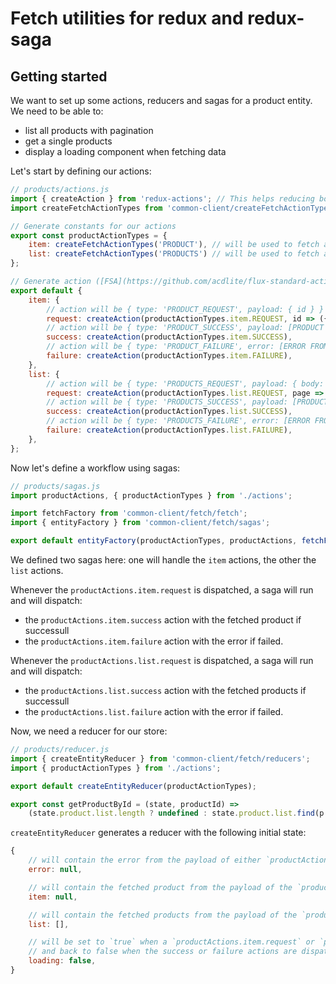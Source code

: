 # Fetch utilities for redux and redux-saga

## Getting started

We want to set up some actions, reducers and sagas for a product entity. We need to be able to:
- list all products with pagination
- get a single products
- display a loading component when fetching data

Let's start by defining our actions:

```js
// products/actions.js
import { createAction } from 'redux-actions'; // This helps reducing boilerplate for FSA actions
import createFetchActionTypes from 'common-client/createFetchActionTypes';

// Generate constants for our actions
export const productActionTypes = {
    item: createFetchActionTypes('PRODUCT'), // will be used to fetch a specific product
    list: createFetchActionTypes('PRODUCTS') // will be used to fetch a page of products,
};

// Generate action ([FSA](https://github.com/acdlite/flux-standard-action)) creators for all our types
export default {
    item: {
        // action will be { type: 'PRODUCT_REQUEST', payload: { id } }
        request: createAction(productActionTypes.item.REQUEST, id => ({ id })),
        // action will be { type: 'PRODUCT_SUCCESS', payload: [PRODUCT FROM FETCH] }
        success: createAction(productActionTypes.item.SUCCESS),
        // action will be { type: 'PRODUCT_FAILURE', error: [ERROR FROM FETCH] }
        failure: createAction(productActionTypes.item.FAILURE),
    },
    list: {
        // action will be { type: 'PRODUCTS_REQUEST', payload: { body: { page } } }
        request: createAction(productActionTypes.list.REQUEST, page => ({ body: { page }})),
        // action will be { type: 'PRODUCTS_SUCCESS', payload: [PRODUCT FROM FETCH] }
        success: createAction(productActionTypes.list.SUCCESS),
        // action will be { type: 'PRODUCTS_FAILURE', error: [ERROR FROM FETCH] }
        failure: createAction(productActionTypes.list.FAILURE),
    },
};
```

Now let's define a workflow using sagas:
```js
// products/sagas.js
import productActions, { productActionTypes } from './actions';

import fetchFactory from 'common-client/fetch/fetch';
import { entityFactory } from 'common-client/fetch/sagas';

export default entityFactory(productActionTypes, productActions, fetchFactory('products'), fetchFactory('product'));
```

We defined two sagas here: one will handle the `item` actions, the other the `list` actions.

Whenever the `productActions.item.request` is dispatched, a saga will run and will dispatch:
- the `productActions.item.success` action with the fetched product if successull
- the `productActions.item.failure` action with the error if failed.

Whenever the `productActions.list.request` is dispatched, a saga will run and will dispatch:
- the `productActions.list.success` action with the fetched products if successull
- the `productActions.list.failure` action with the error if failed.

Now, we need a reducer for our store:
```js
// products/reducer.js
import { createEntityReducer } from 'common-client/fetch/reducers';
import { productActionTypes } from './actions';

export default createEntityReducer(productActionTypes);

export const getProductById = (state, productId) =>
    (state.product.list.length ? undefined : state.product.list.find(p => p.id === productId));
```

`createEntityReducer` generates a reducer with the following initial state:
```js
{
    // will contain the error from the payload of either `productActions.item.failure` or `productActions.list.failure` actions
    error: null,

    // will contain the fetched product from the payload of the `productActions.item.success` action
    item: null,

    // will contain the fetched products from the payload of the `productActions.list.success` action
    list: [],

    // will be set to `true` when a `productActions.item.request` or `productActions.list.request` action is dispatched
    // and back to false when the success or failure actions are dispatched
    loading: false,
}
```
